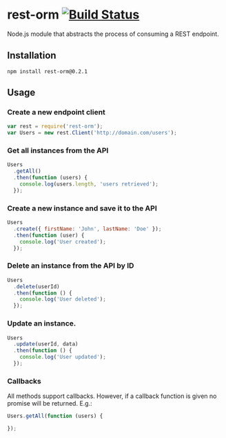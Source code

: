 # rest-orm [![Build Status](https://travis-ci.org/ngonzalvez/rest-orm.svg?branch=master)](https://travis-ci.org/ngonzalvez/rest-orm)

Node.js module that abstracts the process of consuming a REST endpoint.


## Installation

    npm install rest-orm@0.2.1


## Usage

### Create a new endpoint client

~~~js
var rest = require('rest-orm');
var Users = new rest.Client('http://domain.com/users');
~~~


### Get all instances from the API

~~~js
Users
  .getAll()
  .then(function (users) {
    console.log(users.length, 'users retrieved');
  });
~~~


### Create a new instance and save it to the API

~~~js
Users
  .create({ firstName: 'John', lastName: 'Doe' });
  .then(function (user) {
    console.log('User created');
  });
~~~


### Delete an instance from the API by ID

~~~js
Users
  .delete(userId)
  .then(function () {
    console.log('User deleted');
  });
~~~


### Update an instance.

~~~js
Users
  .update(userId, data)
  .then(function () {
    console.log('User updated');
  });
~~~

### Callbacks

All methods support callbacks. However, if a callback function is given no promise will be returned. E.g.:

~~~js
Users.getAll(function (users) {

});
~~~
